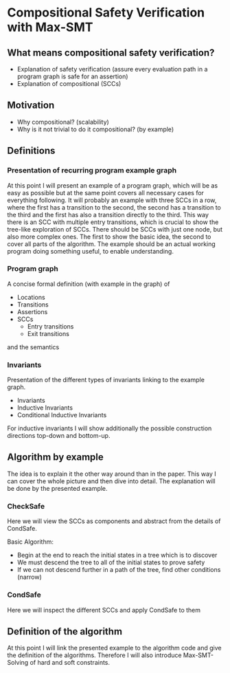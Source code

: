 # Compositional Safety Verification with Max-SMT

## What means compositional safety verification?

* Explanation of safety verification (assure every evaluation path in a program graph is safe for an assertion)
* Explanation of compositional (SCCs)

## Motivation

* Why compositional? (scalability)
* Why is it not trivial to do it compositional? (by example)

## Definitions

### Presentation of recurring program example graph

At this point I will present an example of a program graph, which will be as easy as possible but at the same point covers all necessary cases for everything following.
It will probably an example with three SCCs in a row, where the first has a transition to the second, the second has a transition to the third and the first has also a transition directly to the third.
This way there is an SCC with multiple entry transitions, which is crucial to show the tree-like exploration of SCCs.
There should be SCCs with just one node, but also more complex ones. The first to show the basic idea, the second to cover all parts of the algorithm.
The example should be an actual working program doing something useful, to enable understanding.

### Program graph

A concise formal definition (with example in the graph) of

* Locations
* Transitions
* Assertions
* SCCs
	* Entry transitions
	* Exit transitions

and the semantics

### Invariants

Presentation of the different types of invariants linking to the example graph.

* Invariants
* Inductive Invariants
* Conditional Inductive Invariants

For inductive invariants I will show additionally the possible construction directions top-down and bottom-up.

## Algorithm by example

The idea is to explain it the other way around than in the paper.
This way I can cover the whole picture and then dive into detail.
The explanation will be done by the presented example.

### CheckSafe

Here we will view the SCCs as components and abstract from the details of CondSafe.

Basic Algorithm:

* Begin at the end to reach the initial states in a tree which is to discover
* We must descend the tree to all of the initial states to prove safety
* If we can not descend further in a path of the tree, find other conditions (narrow)

### CondSafe

Here we will inspect the different SCCs and apply CondSafe to them

## Definition of the algorithm

At this point I will link the presented example to the algorithm code and give the definition of the algorithms.
Therefore I will also introduce Max-SMT-Solving of hard and soft constraints.


